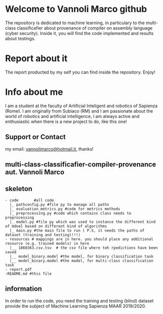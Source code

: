# Welcome to Vannoli Marco github 
The repository is dedicated to machine learning, in particulary to the multi-class classificafier about provenance of compiler on assembly language (cyber security). Inside it, you will find the code implemented and results about testings.
# Report about it
The report producted by my self you can find inside the repository. Enjoy!
# Info about me
I am a student at the faculty of Artificial Inteligent and robotics of Sapienza (Rome). I am originally from Subiaco (RM) and I am passionate about the world of robotics and artificial intelligence, I am always active and enthusiastic when there is a new project to do, like this one!

## Support or Contact
my email: vannolimarco@hotmail.it, thanks!

## multi-class-classificafier-compiler-provenance aut. Vannoli Marco

## skeleton
    - code       #all code 
      |_ pathconfig.py #file py to manage all paths
      |_ evaluation_metrics.py #code for metrics methods
      |_ preprocessing.py #code which contains class needs to preprocessing
      |_ model.py #file py which was used to instance the different kind of mdoel based on different kind of algorithms
      |_ main.py #the main file to run ( P.S, it needs the paths of dataset (training and testing)!!!)
    - resources # mappings are in here. you should place any additional resource (e.g. trained models) in here
      |__ 1860363.csv.tsv  # the csv file where teh rpedictions have been saved 
      |__ model_binary.model #the model, for binary classification task
      |__ model_binary.model #the model, for multi-class classification task
    - report.pdf
    -README.md #this file
  
## information
In order to run the code, you need the training and testing (blind) dataset
provide the subject of Machine Learning Sapienza MAAR 2019/2020.

